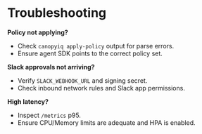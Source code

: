 # Troubleshooting

**Policy not applying?**  
- Check `canopyiq apply-policy` output for parse errors.
- Ensure agent SDK points to the correct policy set.

**Slack approvals not arriving?**
- Verify `SLACK_WEBHOOK_URL` and signing secret.
- Check inbound network rules and Slack app permissions.

**High latency?**
- Inspect `/metrics` p95.
- Ensure CPU/Memory limits are adequate and HPA is enabled.